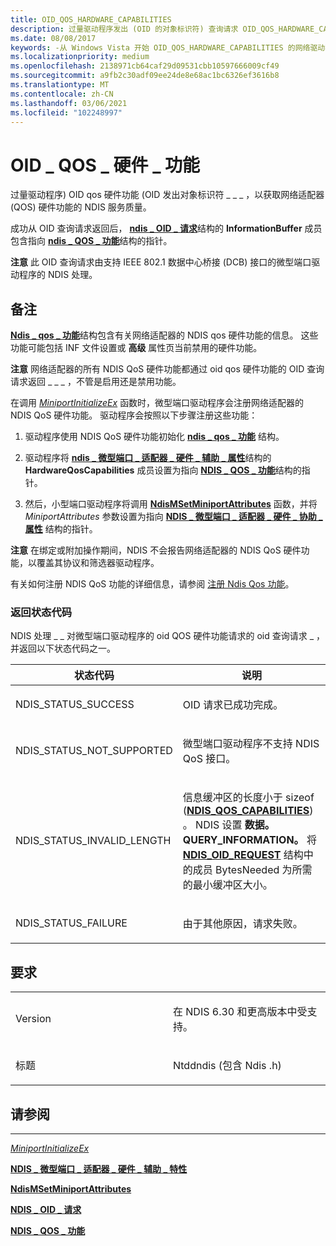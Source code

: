 ```yaml
---
title: OID_QOS_HARDWARE_CAPABILITIES
description: 过量驱动程序发出 (OID 的对象标识符) 查询请求 OID_QOS_HARDWARE_CAPABILITIES，以获取网络适配器 (QoS) 硬件功能的 NDIS 服务质量。
ms.date: 08/08/2017
keywords: -从 Windows Vista 开始 OID_QOS_HARDWARE_CAPABILITIES 的网络驱动程序
ms.localizationpriority: medium
ms.openlocfilehash: 2138971cb64caf29d09531cbb10597666009cf49
ms.sourcegitcommit: a9fb2c30adf09ee24de8e68ac1bc6326ef3616b8
ms.translationtype: MT
ms.contentlocale: zh-CN
ms.lasthandoff: 03/06/2021
ms.locfileid: "102248997"
---
```

# <a name="oid_qos_hardware_capabilities"></a>OID \_ QOS \_ 硬件 \_ 功能


过量驱动程序) OID qos 硬件功能 (OID 发出对象标识符 \_ \_ \_ ，以获取网络适配器 (QOS) 硬件功能的 NDIS 服务质量。

成功从 OID 查询请求返回后， [**ndis \_ OID \_ 请求**](/windows-hardware/drivers/ddi/oidrequest/ns-oidrequest-ndis_oid_request)结构的 **InformationBuffer** 成员包含指向 [**ndis \_ QOS \_ 功能**](/windows-hardware/drivers/ddi/ntddndis/ns-ntddndis-_ndis_qos_capabilities)结构的指针。

**注意**  此 OID 查询请求由支持 IEEE 802.1 数据中心桥接 (DCB) 接口的微型端口驱动程序的 NDIS 处理。

 

<a name="remarks"></a>备注
-------

[**Ndis \_ qos \_ 功能**](/windows-hardware/drivers/ddi/ntddndis/ns-ntddndis-_ndis_qos_capabilities)结构包含有关网络适配器的 NDIS qos 硬件功能的信息。 这些功能可能包括 INF 文件设置或 **高级** 属性页当前禁用的硬件功能。

**注意**  网络适配器的所有 NDIS QoS 硬件功能都通过 oid qos 硬件功能的 OID 查询请求返回 \_ \_ \_ ，不管是启用还是禁用功能。

 

在调用 [*MiniportInitializeEx*](/windows-hardware/drivers/ddi/ndis/nc-ndis-miniport_initialize) 函数时，微型端口驱动程序会注册网络适配器的 NDIS QoS 硬件功能。 驱动程序会按照以下步骤注册这些功能：

1.  驱动程序使用 NDIS QoS 硬件功能初始化 [**ndis \_ qos \_ 功能**](/windows-hardware/drivers/ddi/ntddndis/ns-ntddndis-_ndis_qos_capabilities) 结构。

2.  驱动程序将 [**ndis \_ 微型端口 \_ 适配器 \_ 硬件 \_ 辅助 \_ 属性**](/windows-hardware/drivers/ddi/ndis/ns-ndis-_ndis_miniport_adapter_hardware_assist_attributes)结构的 **HardwareQosCapabilities** 成员设置为指向 [**NDIS \_ QOS \_ 功能**](/windows-hardware/drivers/ddi/ntddndis/ns-ntddndis-_ndis_qos_capabilities)结构的指针。

3.  然后，小型端口驱动程序将调用 [**NdisMSetMiniportAttributes**](/windows-hardware/drivers/ddi/ndis/nf-ndis-ndismsetminiportattributes) 函数，并将 *MiniportAttributes* 参数设置为指向 [**NDIS \_ 微型端口 \_ 适配器 \_ 硬件 \_ 协助 \_ 属性**](/windows-hardware/drivers/ddi/ndis/ns-ndis-_ndis_miniport_adapter_hardware_assist_attributes) 结构的指针。

**注意**  在绑定或附加操作期间，NDIS 不会报告网络适配器的 NDIS QoS 硬件功能，以覆盖其协议和筛选器驱动程序。

 

有关如何注册 NDIS QoS 功能的详细信息，请参阅 [注册 Ndis Qos 功能](./registering-ndis-qos-capabilities.md)。

### <a name="return-status-codes"></a>返回状态代码

NDIS 处理 \_ \_ 对微型端口驱动程序的 oid QOS 硬件功能请求的 oid 查询请求 \_ ，并返回以下状态代码之一。

<table>
<colgroup>
<col width="50%" />
<col width="50%" />
</colgroup>
<thead>
<tr class="header">
<th>状态代码</th>
<th>说明</th>
</tr>
</thead>
<tbody>
<tr class="odd">
<td><p>NDIS_STATUS_SUCCESS</p></td>
<td><p>OID 请求已成功完成。</p></td>
</tr>
<tr class="even">
<td><p>NDIS_STATUS_NOT_SUPPORTED</p></td>
<td><p>微型端口驱动程序不支持 NDIS QoS 接口。</p></td>
</tr>
<tr class="odd">
<td><p>NDIS_STATUS_INVALID_LENGTH</p></td>
<td><p>信息缓冲区的长度小于 sizeof (<a href="/windows-hardware/drivers/ddi/ntddndis/ns-ntddndis-_ndis_qos_capabilities" data-raw-source="[&lt;strong&gt;NDIS_QOS_CAPABILITIES&lt;/strong&gt;](/windows-hardware/drivers/ddi/ntddndis/ns-ntddndis-_ndis_qos_capabilities)"><strong>NDIS_QOS_CAPABILITIES</strong></a>) 。 NDIS 设置 <strong>数据。QUERY_INFORMATION。</strong> 将 <a href="/windows-hardware/drivers/ddi/ndis/ns-ndis-_ndis_oid_request" data-raw-source="[&lt;strong&gt;NDIS_OID_REQUEST&lt;/strong&gt;](/windows-hardware/drivers/ddi/oidrequest/ns-oidrequest-ndis_oid_request)"><strong>NDIS_OID_REQUEST</strong></a> 结构中的成员 BytesNeeded 为所需的最小缓冲区大小。</p></td>
</tr>
<tr class="even">
<td><p>NDIS_STATUS_FAILURE</p></td>
<td><p>由于其他原因，请求失败。</p></td>
</tr>
</tbody>
</table>

 

<a name="requirements"></a>要求
------------

<table>
<colgroup>
<col width="50%" />
<col width="50%" />
</colgroup>
<tbody>
<tr class="odd">
<td><p>Version</p></td>
<td><p>在 NDIS 6.30 和更高版本中受支持。</p></td>
</tr>
<tr class="even">
<td><p>标题</p></td>
<td>Ntddndis (包含 Ndis .h) </td>
</tr>
</tbody>
</table>

## <a name="see-also"></a>请参阅


****
[*MiniportInitializeEx*](/windows-hardware/drivers/ddi/ndis/nc-ndis-miniport_initialize)

[**NDIS \_ 微型端口 \_ 适配器 \_ 硬件 \_ 辅助 \_ 特性**](/windows-hardware/drivers/ddi/ndis/ns-ndis-_ndis_miniport_adapter_hardware_assist_attributes)

[**NdisMSetMiniportAttributes**](/windows-hardware/drivers/ddi/ndis/nf-ndis-ndismsetminiportattributes)

[**NDIS \_ OID \_ 请求**](/windows-hardware/drivers/ddi/oidrequest/ns-oidrequest-ndis_oid_request)

[**NDIS \_ QOS \_ 功能**](/windows-hardware/drivers/ddi/ntddndis/ns-ntddndis-_ndis_qos_capabilities)

